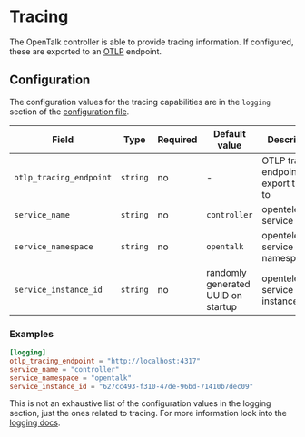 # Tracing

The OpenTalk controller is able to provide tracing information. If configured, these are exported to an [OTLP](https://opentelemetry.io/docs/specs/otlp/) endpoint.

## Configuration

The configuration values for the tracing capabilities are in the `logging` section of the [configuration file](../configuration.md).

| Field                   | Type     | Required | Default value                      | Description                                                       |
| ----------------------- | -------- | -------- | ---------------------------------- | ----------------------------------------------------------------- |
| `otlp_tracing_endpoint` | `string` | no       | -                                  | OTLP tracing endpoint to export traces to                         |
| `service_name`          | `string` | no       | `controller`                       | opentelemetry service name                                        |
| `service_namespace`     | `string` | no       | `opentalk`                         | opentelemetry service namespace                                   |
| `service_instance_id`   | `string` | no       | randomly generated UUID on startup | opentelemetry service instance id                                 |

### Examples

```toml
[logging]
otlp_tracing_endpoint = "http://localhost:4317"
service_name = "controller"
service_namespace = "opentalk"
service_instance_id = "627cc493-f310-47de-96bd-71410b7dec09"
```

This is not an exhaustive list of the configuration values in the logging section, just the ones related to tracing. For more information look into the [logging docs](log_output.md).
